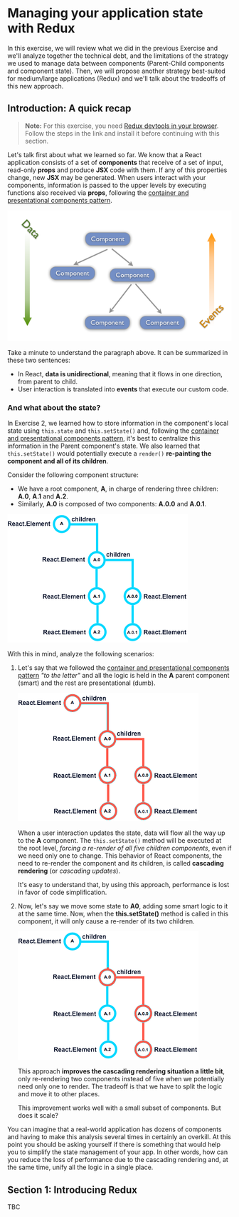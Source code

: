 # Managing your application state with Redux

In this exercise, we will review what we did in the previous Exercise and we'll analyze together the technical debt, and the limitations of the strategy we used to manage data between components (Parent-Child components and component state). Then, we will propose another strategy best-suited for medium/large applications (Redux) and we'll talk about the tradeoffs of this new approach.

## Introduction: A quick recap

> **Note:** For this exercise, you need [Redux devtools in your browser](https://github.com/zalmoxisus/redux-devtools-extension#installation). Follow the steps in the link and install it before continuing with this section.

Let's talk first about what we learned so far. We know that a React application consists of a set of **components** that receive of a set of input, read-only **props** and produce **JSX** code with them. If any of this properties change, new **JSX** may be generated. When users interact with your components, information is passed to the upper levels by executing functions also received via **props**, following the [container and presentational components pattern](https://medium.com/@dan_abramov/smart-and-dumb-components-7ca2f9a7c7d0).

![](./assets/images/react-data-flow.png)

Take a minute to understand the paragraph above. It can be summarized in these two sentences:

- In React, **data is unidirectional**, meaning that it flows in one direction, from parent to child.
- User interaction is translated into **events** that execute our custom code.

### And what about the state?

In Exercise 2, we learned how to store information in the component's local state using `this.state` and `this.setState()` and, following the [container and presentational components pattern](https://medium.com/@dan_abramov/smart-and-dumb-components-7ca2f9a7c7d0), it's best to centralize this information in the Parent component's state. We also learned that `this.setState()` would potentially execute a `render()` **re-painting the component and all of its children**.

Consider the following component structure:

- We have a root component, **A**, in charge of rendering three children: **A.0**, **A.1** and **A.2**.
- Similarly, **A.0** is composed of two components: **A.0.0** and **A.0.1**.

![](./assets/images/react-cascading.png)

With this in mind, analyze the following scenarios:

1. Let's say that we followed the [container and presentational components pattern](https://medium.com/@dan_abramov/smart-and-dumb-components-7ca2f9a7c7d0) _"to the letter"_ and all the logic is held in the **A** parent component (smart) and the rest are presentational (dumb).

   ![](./assets/images/react-cascading-root.png)

   When a user interaction updates the state, data will flow all the way up to the **A** component. The `this.setState()` method will be executed at the root level, _forcing a re-render of all five children components_, even if we need only one to change. This behavior of React components, the need to re-render the component and its children, is called **cascading rendering** (or _cascading updates_).

   It's easy to understand that, by using this approach, performance is lost in favor of code simplification.

1. Now, let's say we move some state to **A0**, adding some smart logic to it at the same time. Now, when the **this.setState()** method is called in this component, it will only cause a re-render of its two children.

   ![](./assets/images/react-cascading-improvement.png)

   This approach **improves the cascading rendering situation a little bit**, only re-rendering two components instead of five when we potentially need only one to render. The tradeoff is that we have to split the logic and move it to other places.

   This improvement works well with a small subset of components. But does it scale?

You can imagine that a real-world application has dozens of components and having to make this analysis several times in certainly an overkill. At this point you should be asking yourself if there is something that would help you to simplify the state management of your app. In other words, how can you reduce the loss of performance due to the cascading rendering and, at the same time, unify all the logic in a single place.

## Section 1: Introducing Redux

TBC
